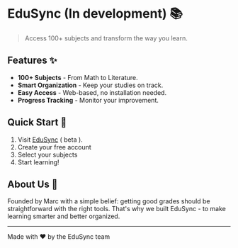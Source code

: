 # EduSync (In development) 📚
> Access 100+ subjects and transform the way you learn.

## Features ✨
- **100+ Subjects** - From Math to Literature.
- **Smart Organization** - Keep your studies on track.
- **Easy Access** - Web-based, no installation needed.
- **Progress Tracking** - Monitor your improvement.

## Quick Start 🚀
1. Visit [EduSync](https://edusync.info) ( beta ).
2. Create your free account
3. Select your subjects
4. Start learning!

## About Us 👋
Founded by Marc with a simple belief: getting good grades should be straightforward with the right tools. That's why we built EduSync - to make learning smarter and better organized.

---
Made with ❤️ by the EduSync team

